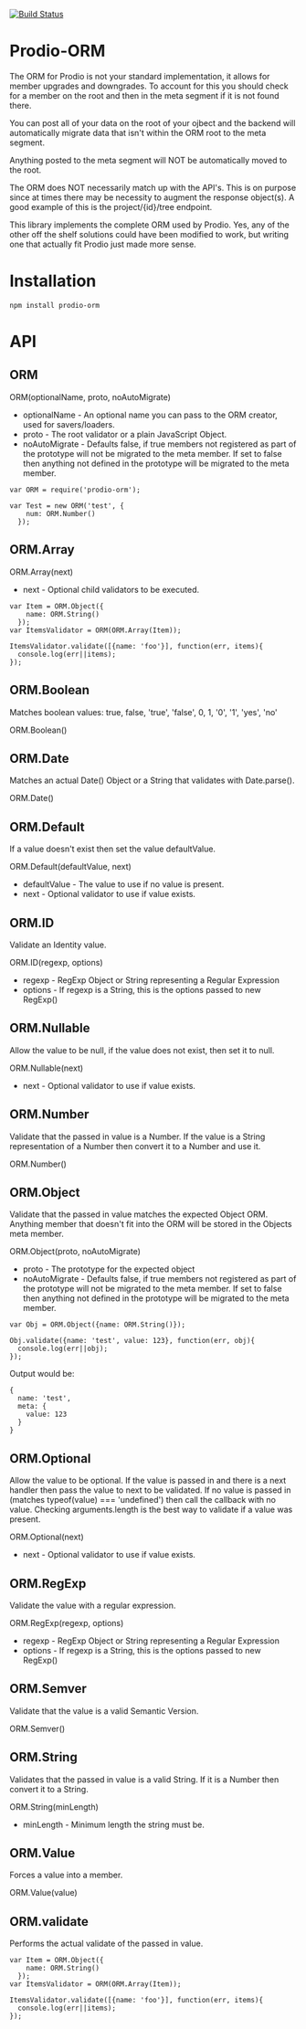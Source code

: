 [![Build Status](https://travis-ci.org/prodio-pm/prodio-orm.svg?branch=master)](https://travis-ci.org/prodio-pm/prodio-orm)

Prodio-ORM
==========

The ORM for Prodio is not your standard implementation, it allows for member
upgrades and downgrades.  To account for this you should check for a member
on the root and then in the meta segment if it is not found there.

You can post all of your data on the root of your ojbect and the backend will
automatically migrate data that isn't within the ORM root to the meta segment.

Anything posted to the meta segment will NOT be automatically moved to the root.

The ORM does NOT necessarily match up with the API's.  This is on purpose since
at times there may be necessity to augment the response object(s).  A good
example of this is the project/{id}/tree endpoint.

This library implements the complete ORM used by Prodio.  Yes, any of the other
off the shelf solutions could have been modified to work, but writing one that
actually fit Prodio just made more sense.

Installation
============

```
npm install prodio-orm
```

API
===

ORM
---

ORM(optionalName, proto, noAutoMigrate)

  * optionalName - An optional name you can pass to the ORM creator, used for savers/loaders.
  * proto - The root validator or a plain JavaScript Object.
  * noAutoMigrate - Defaults false, if true members not registered as part of
    the prototype will not be migrated to the meta member.  If set to false then
    anything not defined in the prototype will be migrated to the meta member.

```
var ORM = require('prodio-orm');

var Test = new ORM('test', {
    num: ORM.Number()
  });
```

ORM.Array
---------

ORM.Array(next)

  * next - Optional child validators to be executed.

```
var Item = ORM.Object({
    name: ORM.String()
  });
var ItemsValidator = ORM(ORM.Array(Item));

ItemsValidator.validate([{name: 'foo'}], function(err, items){
  console.log(err||items);
});
```

ORM.Boolean
-----------

Matches boolean values: true, false, 'true', 'false', 0, 1, '0', '1', 'yes', 'no'

ORM.Boolean()

ORM.Date
--------

Matches an actual Date() Object or a String that validates with Date.parse().

ORM.Date()

ORM.Default
-----------

If a value doesn't exist then set the value defaultValue.

ORM.Default(defaultValue, next)

  * defaultValue - The value to use if no value is present.
  * next - Optional validator to use if value exists.

ORM.ID
------

Validate an Identity value.

ORM.ID(regexp, options)

  * regexp - RegExp Object or String representing a Regular Expression
  * options - If regexp is a String, this is the options passed to new RegExp()

ORM.Nullable
------------

Allow the value to be null, if the value does not exist, then set it to null.

ORM.Nullable(next)

  * next - Optional validator to use if value exists.

ORM.Number
----------

Validate that the passed in value is a Number.  If the value is a String
representation of a Number then convert it to a Number and use it.

ORM.Number()

ORM.Object
----------

Validate that the passed in value matches the expected Object ORM.  Anything
member that doesn't fit into the ORM will be stored in the Objects meta member.

ORM.Object(proto, noAutoMigrate)

  * proto - The prototype for the expected object
  * noAutoMigrate - Defaults false, if true members not registered as part of
    the prototype will not be migrated to the meta member.  If set to false then
    anything not defined in the prototype will be migrated to the meta member.

```
var Obj = ORM.Object({name: ORM.String()});

Obj.validate({name: 'test', value: 123}, function(err, obj){
  console.log(err||obj);
});
```

Output would be:

```
{
  name: 'test',
  meta: {
    value: 123
  }
}
```

ORM.Optional
------------

Allow the value to be optional.  If the value is passed in and there is a next
handler then pass the value to next to be validated.  If no value is passed in
(matches typeof(value) === 'undefined') then call the callback with no value.
Checking arguments.length is the best way to validate if a value was present.

ORM.Optional(next)

  * next - Optional validator to use if value exists.

ORM.RegExp
----------

Validate the value with a regular expression.

ORM.RegExp(regexp, options)

  * regexp - RegExp Object or String representing a Regular Expression
  * options - If regexp is a String, this is the options passed to new RegExp()

ORM.Semver
----------

Validate that the value is a valid Semantic Version.

ORM.Semver()

ORM.String
----------

Validates that the passed in value is a valid String.  If it is a Number then
convert it to a String.

ORM.String(minLength)

  * minLength - Minimum length the string must be.

ORM.Value
---------

Forces a value into a member.

ORM.Value(value)

ORM.validate
------------

Performs the actual validate of the passed in value.

```
var Item = ORM.Object({
    name: ORM.String()
  });
var ItemsValidator = ORM(ORM.Array(Item));

ItemsValidator.validate([{name: 'foo'}], function(err, items){
  console.log(err||items);
});
```
